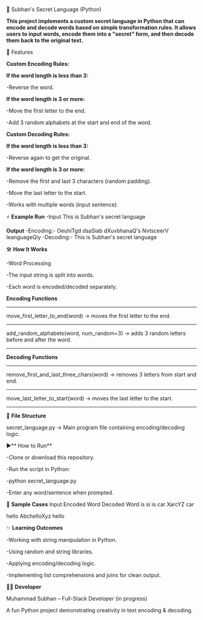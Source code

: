 🔐 Subhan's Secret Language (Python)

**This project implements a custom secret language in Python that can encode and decode words based on simple transformation rules.
It allows users to input words, encode them into a "secret" form, and then decode them back to the original text.**

📌 Features

**Custom Encoding Rules:**

**If the word length is less than 3:**

-Reverse the word.

**If the word length is 3 or more:**

-Move the first letter to the end.

-Add 3 random alphabets at the start and end of the word.

**Custom Decoding Rules:**

**If the word length is less than 3:**

-Reverse again to get the original.

**If the word length is 3 or more:**

-Remove the first and last 3 characters (random padding).

-Move the last letter to the start.

-Works with multiple words (input sentence).

⚡ **Example Run**
-Input
This is Subhan's secret language

**Output**
-Encoding:-  OeuhiTgd dsaSiab dXuvbhanaQ's NvtsceerV leanguageQiy
-Decoding:-  This is Subhan's secret language

🛠️ **How It Works**

-Word Processing

-The input string is split into words.

-Each word is encoded/decoded separately.

**Encoding Functions**
_____________________________________________________________________________________________
move_first_letter_to_end(word) → moves the first letter to the end.
_____________________________________________________________________________________________
add_random_alphabets(word, num_random=3) → adds 3 random letters before and after the word.
_____________________________________________________________________________________________
**Decoding Functions**
_____________________________________________________________________________________________
remove_first_and_last_three_chars(word) → removes 3 letters from start and end.
_____________________________________________________________________________________________
move_last_letter_to_start(word) → moves the last letter to the start.
_____________________________________________________________________________________________

📂 **File Structure**

secret_language.py → Main program file containing encoding/decoding logic.

▶️** How to Run**

-Clone or download this repository.

-Run the script in Python:

-python secret_language.py

-Enter any word/sentence when prompted.

📖 **Sample Cases**
Input  	Encoded Word	 Decoded Word
is	        si	            is
car	      XarcYZ           car

hello	AbchelloXyz	hello

✨ **Learning Outcomes**

-Working with string manipulation in Python.

-Using random and string libraries.

-Applying encoding/decoding logic.

-Implementing list comprehensions and joins for clean output.

👨‍💻 **Developer**

Muhammad Subhan – Full-Stack Developer (in progress)

A fun Python project demonstrating creativity in text encoding & decoding.
